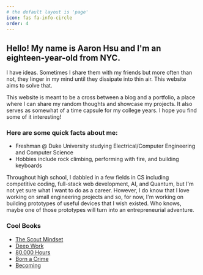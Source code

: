 ```yaml
---
# the default layout is 'page'
icon: fas fa-info-circle
order: 4
---
```


## Hello! My name is Aaron Hsu and I'm an eighteen-year-old from NYC.

I have ideas. Sometimes I share them with my friends but more often than not, they linger in my mind until they dissipate into thin air. This website aims to solve that.

This website is meant to be a cross between a blog and a portfolio, a place where I can share my random thoughts and showcase my projects. It also serves as somewhat of a time capsule for my college years. I hope you find some of it interesting!


### Here are some quick facts about me:
- Freshman @ Duke University studying Electrical/Computer Engineering and Computer Science
- Hobbies include rock climbing, performing with fire, and building keyboards


Throughout high school, I dabbled in a few fields in CS including competitive coding, full-stack web development, AI, and Quantum, but I'm not yet sure what I want to do as a career. However, I do know that I love working on small engineering projects and so, for now, I'm working on building prototypes of useful devices that I wish existed. Who knows, maybe one of those prototypes will turn into an entrepreneurial adventure.

### Cool Books
- [The Scout Mindset](https://g.co/kgs/mr1axk)
- [Deep Work](https://g.co/kgs/MNxee5)
- [80,000 Hours](https://80000hours.org/book/)
- [Born a Crime](https://g.co/kgs/Y83TTW)
- [Becoming](https://g.co/kgs/4thF7i)

